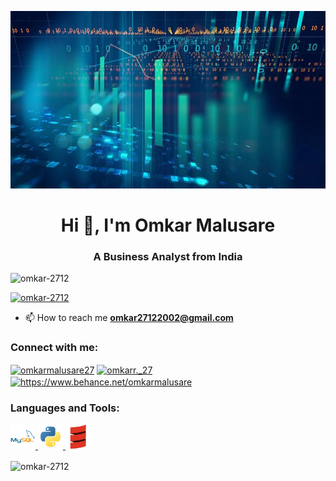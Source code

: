 ![logo](https://github.com/Omkar-2712/Omkar-2712/blob/main/data_analytics_certifications_-_article_image.webp)

<h1 align="center">Hi 👋, I'm Omkar Malusare</h1>
<h3 align="center">A Business Analyst from India</h3>

<p align="left"> <img src="https://komarev.com/ghpvc/?username=omkar-2712&label=Profile%20views&color=0e75b6&style=flat" alt="omkar-2712" /> </p>

<p align="left"> <a href="https://github.com/ryo-ma/github-profile-trophy"><img src="https://github-profile-trophy.vercel.app/?username=omkar-2712" alt="omkar-2712" /></a> </p>

- 📫 How to reach me **omkar27122002@gmail.com**

<h3 align="left">Connect with me:</h3>
<p align="left">
<a href="https://kaggle.com/omkarmalusare27" target="blank"><img align="center" src="https://raw.githubusercontent.com/rahuldkjain/github-profile-readme-generator/master/src/images/icons/Social/kaggle.svg" alt="omkarmalusare27" height="30" width="40" /></a>
<a href="https://instagram.com/omkarr._27" target="blank"><img align="center" src="https://raw.githubusercontent.com/rahuldkjain/github-profile-readme-generator/master/src/images/icons/Social/instagram.svg" alt="omkarr._27" height="30" width="40" /></a>
<a href="https://www.behance.net/https://www.behance.net/omkarmalusare" target="blank"><img align="center" src="https://raw.githubusercontent.com/rahuldkjain/github-profile-readme-generator/master/src/images/icons/Social/behance.svg" alt="https://www.behance.net/omkarmalusare" height="30" width="40" /></a>
</p>

<h3 align="left">Languages and Tools:</h3>
<p align="left"> <a href="https://www.mysql.com/" target="_blank" rel="noreferrer"> <img src="https://raw.githubusercontent.com/devicons/devicon/master/icons/mysql/mysql-original-wordmark.svg" alt="mysql" width="40" height="40"/> </a> <a href="https://www.python.org" target="_blank" rel="noreferrer"> <img src="https://raw.githubusercontent.com/devicons/devicon/master/icons/python/python-original.svg" alt="python" width="40" height="40"/> </a> <a href="https://www.scala-lang.org" target="_blank" rel="noreferrer"> <img src="https://raw.githubusercontent.com/devicons/devicon/master/icons/scala/scala-original.svg" alt="scala" width="40" height="40"/> </a> </p>

<p><img align="center" src="https://github-readme-stats.vercel.app/api/top-langs?username=omkar-2712&show_icons=true&locale=en&layout=compact" alt="omkar-2712" /></p>

